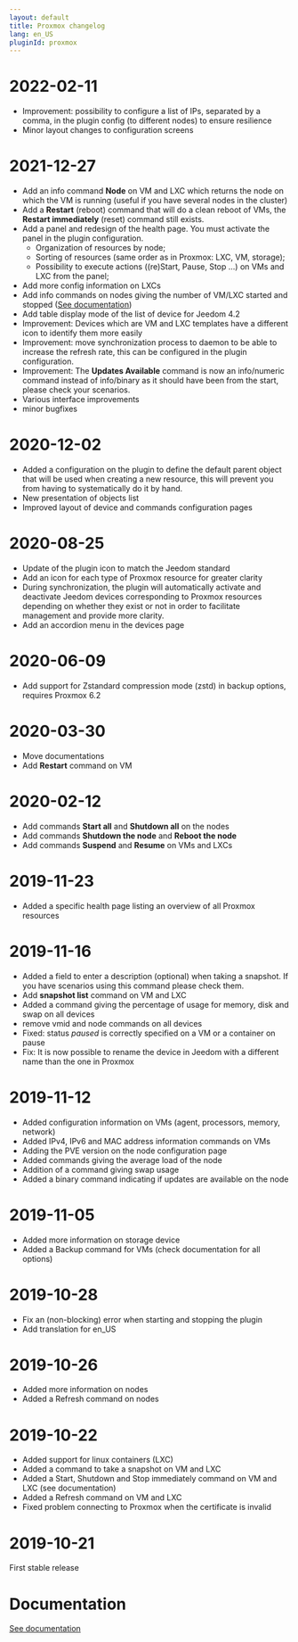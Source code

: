 ```yaml
---
layout: default
title: Proxmox changelog
lang: en_US
pluginId: proxmox
---
```


# 2022-02-11

- Improvement: possibility to configure a list of IPs, separated by a comma, in the plugin config (to different nodes) to ensure resilience
- Minor layout changes to configuration screens

# 2021-12-27

- Add an info command **Node** on VM and LXC which returns the node on which the VM is running (useful if you have several nodes in the cluster)
- Add a **Restart** (reboot) command that will do a clean reboot of VMs, the **Restart immediately** (reset) command still exists.
- Add a panel and redesign of the health page. You must activate the panel in the plugin configuration.
  - Organization of resources by node;
  - Sorting of resources (same order as in Proxmox: LXC, VM, storage);
  - Possibility to execute actions ((re)Start, Pause, Stop ...) on VMs and LXC from the panel;
- Add more config information on LXCs
- Add info commands on nodes giving the number of VM/LXC started and stopped ([See documentation]({{site.baseurl}}/{{page.pluginId}}/{{page.lang}}))
- Add table display mode of the list of device for Jeedom 4.2
- Improvement: Devices which are VM and LXC templates have a different icon to identify them more easily
- Improvement: move synchronization process to daemon to be able to increase the refresh rate, this can be configured in the plugin configuration.
- Improvement: The **Updates Available** command is now an info/numeric command instead of info/binary as it should have been from the start, please check your scenarios.
- Various interface improvements
- minor bugfixes

# 2020-12-02

- Added a configuration on the plugin to define the default parent object that will be used when creating a new resource, this will prevent you from having to systematically do it by hand.
- New presentation of objects list
- Improved layout of device and commands configuration pages

# 2020-08-25

- Update of the plugin icon to match the Jeedom standard
- Add an icon for each type of Proxmox resource for greater clarity
- During synchronization, the plugin will automatically activate and deactivate Jeedom devices corresponding to Proxmox resources depending on whether they exist or not in order to facilitate management and provide more clarity.
- Add an accordion menu in the devices page

# 2020-06-09

- Add support for Zstandard compression mode (zstd) in backup options, requires Proxmox 6.2

# 2020-03-30

- Move documentations
- Add **Restart** command on VM

# 2020-02-12

- Add commands **Start all** and **Shutdown all** on the nodes
- Add commands **Shutdown the node** and **Reboot the node**
- Add commands **Suspend** and **Resume** on VMs and LXCs

# 2019-11-23

- Added a specific health page listing an overview of all Proxmox resources

# 2019-11-16

- Added a field to enter a description (optional) when taking a snapshot. If you have scenarios using this command please check them.
- Add **snapshot list** command on VM and LXC
- Added a command giving the percentage of usage for memory, disk and swap on all devices
- remove vmid and node commands on all devices
- Fixed: status *paused* is correctly specified on a VM or a container on pause
- Fix: It is now possible to rename the device in Jeedom with a different name than the one in Proxmox

# 2019-11-12

- Added configuration information on VMs (agent, processors, memory, network)
- Added IPv4, IPv6 and MAC address information commands on VMs
- Adding the PVE version on the node configuration page
- Added commands giving the average load of the node
- Addition of a command giving swap usage
- Added a binary command indicating if updates are available on the node

# 2019-11-05

- Added more information on storage device
- Added a Backup command for VMs (check documentation for all options)

# 2019-10-28

- Fix an (non-blocking) error when starting and stopping the plugin
- Add translation for en_US

# 2019-10-26

- Added more information on nodes
- Added a Refresh command on nodes

# 2019-10-22

- Added support for linux containers (LXC)
- Added a command to take a snapshot on VM and LXC
- Added a Start, Shutdown and Stop immediately command on VM and LXC (see documentation)
- Added a Refresh command on VM and LXC
- Fixed problem connecting to Proxmox when the certificate is invalid

# 2019-10-21

First stable release

# Documentation

[See documentation]({{site.baseurl}}/{{page.pluginId}}/{{page.lang}})

